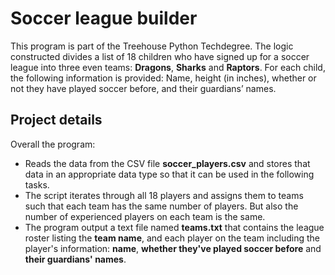 # Soccer league builder
This program is part of the Treehouse Python Techdegree. The logic constructed divides a list of 18 children who have signed up for a soccer league into three even teams: **Dragons**, **Sharks** and **Raptors**. For each child, the following information is provided: Name, height (in inches), whether or not they have played soccer before, and their guardians’ names. 
## Project details
Overall the program: 
* Reads the data from the CSV file **soccer_players.csv** and stores that data in an appropriate data type so that it can be used in the following tasks.
* The script iterates through all 18 players and assigns them to teams such that each team has the same number of players. But also the number of experienced players on each team is the same.
* The program output a text file named **teams.txt** that contains the league roster listing the **team name**, and each player on the team including the player's information: **name**, **whether they've played soccer before** and **their guardians' names**.
